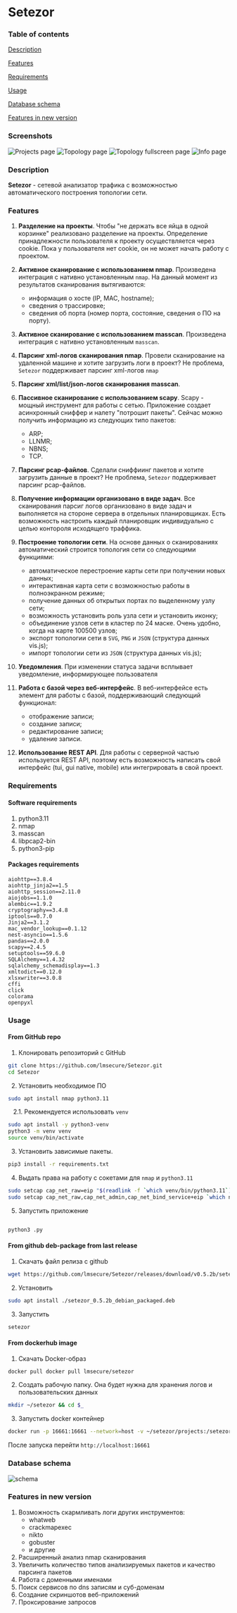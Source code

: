 # **Setezor**

### Table of contents
[Description](#description)

[Features](#features)

[Requirements](#requirements)

[Usage](#usage)

[Database schema](#database-schema)

[Features in new version](#features-in-new-version)

### Screenshots
![Projects page](src/docs/scr1.png)
![Topology page](src/docs/scr2.png)
![Topology fullscreen page](src/docs/scr3.png)
![Info page](src/docs/scr4.png)

### Description
**Setezor** - сетевой анализатор трафика с возможностью автоматического построения топологии сети. 

### Features
1. **Разделение на проекты**. Чтобы "не держать все яйца в одной корзинке" реализовано разделение на проекты. Определение принадлежности пользователя к проекту осуществляется через cookie. Пока у пользователя нет cookie, он не может начать работу с проектом.
1. **Активное сканирование с использованием nmap**. Произведена интеграция с нативно установленным `nmap`. На данный момент из результатов сканирования вытягиваются:
    - информация о хосте (IP, MAC, hostname);
    - сведения о трассировке;
    - сведения об порта (номер порта, состояние, сведения о ПО на порту).
1. **Активное сканирование с использованием masscan**. Произведена интеграция с нативно установленным `masscan`.
1. **Парсинг xml-логов сканирования nmap**. Провели сканирование на удаленной машине и хотите загрузить логи в проект? Не проблема, `Setezor` поддерживает парсинг xml-логов `nmap`
1. **Парсинг xml/list/json-логов сканирования masscan**.
1. **Пассивное сканирование с использованием scapy**. Scapy - мощный инструмент для работы с сетью. Приложение создает асинхронный сниффер и налету "потрошит пакеты". Сейчас можно получить информацию из следующих типо пакетов:

    - ARP;
    - LLNMR;
    - NBNS;
    - TCP.

1. **Парсинг pcap-файлов**. Сделали сниффиинг пакетов и хотите загрузить данные в проект? Не проблема, `Setezor` поддерживает парсинг pcap-файлов.
1. **Получение информации организовано в виде задач**. Все сканирования парсиг логов организовано в виде задач и выполняется на стороне сервера в отдельных планировщиках. Есть возможность настроить каждый планировщик индивидуально с целью контороля исходящего траффика.
1. **Построение топологии сети**. На основе данных о сканированиях автоматический строится топология сети со следующими функциями:
    - автоматическое перестроение карты сети при получении новых данных;
    - интерактивная карта сети с возможностью работы в полноэкранном режиме;
    - получение данных об открытых портах по выделенному узлу сети;
    - возможность установить роль узла сети и установить иконку;
    - объединение узлов сети в кластер по 24 маске. Очень удобно, когда на карте 100500 узлов;
    - экспорт топологии сети в `SVG`, `PNG` и `JSON` (структура данных vis.js);
    - импорт топологии сети из `JSON` (структура данных vis.js);
1. **Уведомления**. При изменении статуса задачи всплывает уведомление, информирующее пользователя
1. **Работа с базой через веб-интерфейс**. В веб-интерфейсе есть элемент для работы с базой, поддерживающий следующий функционал:
    - отображение записи;
    - создание записи;
    - редактирование записи;
    - удаление записи.
1. **Использование REST API**. Для работы с серверной частью используется REST API, поэтому есть возможность написать свой интерфейс (tui, gui native, mobile) или интегрировать в свой проект.

### Requirements
#### Software requirements
1. python3.11
1. nmap
2. masscan
3. libpcap2-bin
4. python3-pip

#### Packages requirements

```
aiohttp==3.8.4
aiohttp_jinja2==1.5
aiohttp_session==2.11.0
aiojobs==1.1.0
alembic==1.9.2
cryptography==3.4.8
iptools==0.7.0
Jinja2==3.1.2
mac_vendor_lookup==0.1.12
nest-asyncio==1.5.6
pandas==2.0.0
scapy==2.4.5
setuptools==59.6.0
SQLAlchemy==1.4.32
sqlalchemy_schemadisplay==1.3
xmltodict==0.12.0
xlsxwriter==3.0.8
cffi
click
colorama
openpyxl
```
### Usage
#### From GitHub repo
1. Клонировать репозиторий с GitHub 
```bash
git clone https://github.com/lmsecure/Setezor.git
cd Setezor
```
2. Установить необходимое ПО
```bash
sudo apt install nmap python3.11
```
&nbsp;&nbsp;&nbsp;2.1. Рекомендуется использовать `venv`
```bash
sudo apt install -y python3-venv
python3 -m venv venv
source venv/bin/activate
```
3. Установить зависимые пакеты. 
```bash
pip3 install -r requirements.txt
```
4. Выдать права на работу с сокетами для `nmap` и `python3.11`
```bash
sudo setcap cap_net_raw=eip "$(readlink -f `which venv/bin/python3.11`)"
sudo setcap cap_net_raw,cap_net_admin,cap_net_bind_service+eip `which nmap`
```
5. Запустить приложение
```bash

python3 .py
```
#### From github deb-package from last release
1. Скачать файл релиза с github 
```bash
wget https://github.com/lmsecure/Setezor/releases/download/v0.5.2b/setezor_0.5.2b_debian_packaged.deb
```
2. Установить
```bash
sudo apt install ./setezor_0.5.2b_debian_packaged.deb
```
3. Запустить
```bash
setezor
```

#### From dockerhub image
1. Скачать Docker-образ
```bash
docker pull docker pull lmsecure/setezor
```
2. Создать рабочую папку. Она будет нужна для хранения логов и пользовательских данных
```bash
mkdir ~/setezor && cd $_
```
3. Запустить docker контейнер
```bash
docker run -p 16661:16661 --network=host -v ~/setezor/projects:/setezor/projects -v ~/setezor/logs:/setezor/logs -d lmsecure/setezor:latest
```
После запуска перейти `http://localhost:16661`


### Database schema
![schema](src/docs/db_schema_full.png)

### Features in new version
1. Возможность скармливать логи других инструментов:
    - whatweb
    - crackmapexec
    - nikto
    - gobuster
    - и другие
1. Расширенный анализ nmap сканирования
1. Увеличить количество типов анализируемых пакетов и качество парсинга пакетов
1. Работа с доменными именами
1. Поиск сервисов по dns записям и суб-доменам
1. Создание скриншотов веб-приложений
1. Проксирование запросов

